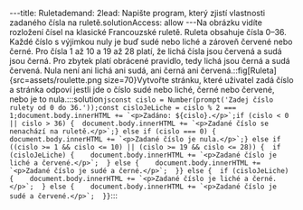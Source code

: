 ---title: Ruletademand: 2lead: Napište program, který zjistí vlastnosti zadaného čísla na ruletě.solutionAccess: allow
---Na obrázku vidíte rozložení čísel na klasické Francouzské ruletě. Ruleta obsahuje čísla 0–36. Každé číslo s výjimkou nuly je buď sudé nebo liché a zároveň červené nebo černé. Pro čísla 1 až 10 a 19 až 28 platí, že lichá čísla jsou červená a sudá jsou černá. Pro zbytek platí obrácené pravidlo, tedy lichá jsou černá a sudá červená. Nula není ani lichá ani sudá, ani černá ani červená.::fig[Ruleta]{src=assets/roulette.png size=70}Vytvořte stránku, které uživatel zadá číslo a stránka odpoví jestli jde o číslo sudé nebo liché, černé nebo červené, nebo je to nula.:::solution```jsconst cislo = Number(prompt('Zadej číslo rulety od 0 do 36.'));const cisloJeLiche = cislo % 2 === 1;document.body.innerHTML += `<p>Zadáno: ${cislo}.</p>`;if (cislo < 0 || cislo > 36) {  document.body.innerHTML += `<p>Zadané číslo se nenachází na ruletě.</p>`;} else if (cislo === 0) {  document.body.innerHTML += `<p>Zadané číslo je nula.</p>`;} else if ((cislo >= 1 && cislo <= 10) || (cislo >= 19 && cislo <= 28)) {  if (cisloJeLiche) {    document.body.innerHTML += `<p>Zadané číslo je liché a červené.</p>`;  } else {    document.body.innerHTML += `<p>Zadané číslo je sudé a černé.</p>`;  }} else {  if (cisloJeLiche) {    document.body.innerHTML += `<p>Zadané číslo je liché a černé.</p>`;  } else {    document.body.innerHTML += `<p>Zadané číslo je sudé a červené.</p>`;  }}```:::